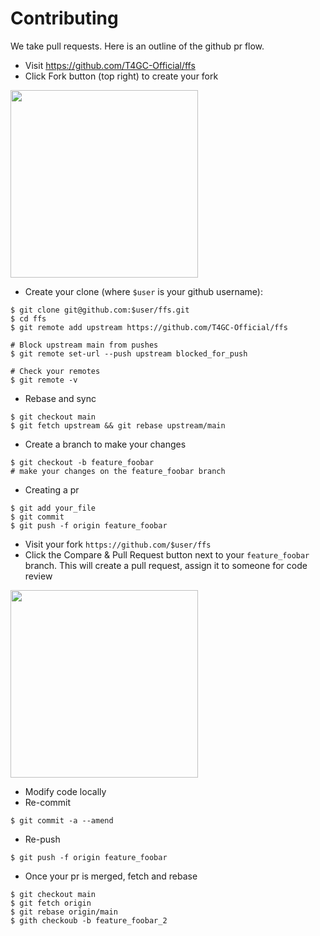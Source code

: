 # Contributing 

We take pull requests. Here is an outline of the github pr flow. 

* Visit https://github.com/T4GC-Official/ffs
* Click Fork button (top right) to create your fork

<img src="https://github.com/T4GC-Official/count/raw/main/images/fork.png" width="300">
 
* Create your clone (where `$user` is your github username):
```
$ git clone git@github.com:$user/ffs.git
$ cd ffs
$ git remote add upstream https://github.com/T4GC-Official/ffs

# Block upstream main from pushes
$ git remote set-url --push upstream blocked_for_push

# Check your remotes 
$ git remote -v 
```
* Rebase and sync
```
$ git checkout main
$ git fetch upstream && git rebase upstream/main
```
* Create a branch to make your changes 
```
$ git checkout -b feature_foobar
# make your changes on the feature_foobar branch
```
* Creating a pr 
```
$ git add your_file
$ git commit 
$ git push -f origin feature_foobar 
```
* Visit your fork `https://github.com/$user/ffs`
* Click the Compare & Pull Request button next to your `feature_foobar` branch. This will create a pull request, assign it to someone for code review

<img src="https://github.com/T4GC-Official/count/raw/main/images/pr.png" width="300">

* Modify code locally 
* Re-commit
```
$ git commit -a --amend 
```
* Re-push
```
$ git push -f origin feature_foobar 
```
* Once your pr is merged, fetch and rebase 
```
$ git checkout main 
$ git fetch origin
$ git rebase origin/main 
$ gith checkoub -b feature_foobar_2
```

